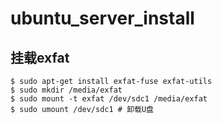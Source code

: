 # ubuntu_server_install

## 挂载exfat
```shell
$ sudo apt-get install exfat-fuse exfat-utils
$ sudo mkdir /media/exfat
$ sudo mount -t exfat /dev/sdc1 /media/exfat
$ sudo umount /dev/sdc1 # 卸载U盘
```